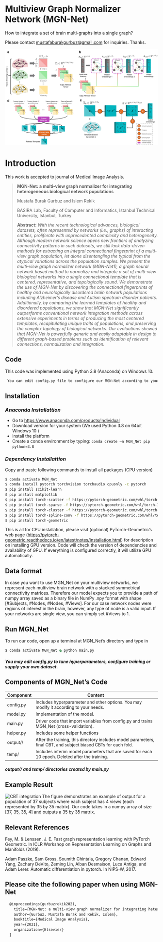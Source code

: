 # Multiview Graph Normalizer Network (MGN-Net)
How to integrate a set of brain multi-graphs into a single graph?

Please contact mustafaburakgurbuz@gmail.com for inquiries. Thanks. 

![MGN-Net pipeline](Main_Figure.png)

# Introduction
This work is accepted to journal of Medical Image Analysis.

> **MGN-Net: a multi-view graph normalizer for integrating heterogeneous biological network populations**
>
> Mustafa Burak Gurbuz and Islem Rekik
>
> BASIRA Lab, Faculty of Computer and Informatics, Istanbul Technical University, Istanbul, Turkey
>
> **Abstract:** *With the recent technological advances, biological datasets, often represented by networks (i.e., graphs) of interacting entities, proliferate with unprecedented complexity and heterogeneity. Although modern network science opens new frontiers of analyzing connectivity patterns in such datasets, we still lack data-driven methods for extracting an integral connectional fingerprint of a multi-view graph population, let alone disentangling the typical from the atypical variations across the population samples. We present the multi-view graph normalizer network (MGN-Net1), a graph neural network based method to normalize and integrate a set of multi-view biological networks into a single connectional template that is centered, representative, and topologically sound. We demonstrate the use of MGN-Net by discovering the connectional fingerprints of healthy and neurologically disordered brain network populations including Alzheimer’s disease and Autism spectrum disorder patients. Additionally, by comparing the learned templates of healthy and disordered populations, we show that MGN-Net significantly outperforms conventional network integration methods across extensive experiments in terms of producing the most centered templates, recapitulating unique traits of populations, and preserving the complex topology of biological networks. Our evaluations showed that MGN-Net is powerfully generic and easily adaptable in design to different graph-based problems such as identification of relevant connections, normalization and integration.*

## Code
This code was implemented using Python 3.8 (Anaconda) on Windows 10.
```diff
 You can edit config.py file to configure our MGN-Net according to your needs.
```

## Installation
### *Anaconda Installattion*
* Go to  https://www.anaconda.com/products/individual
* Download version for your system (We used Python 3.8  on 64bit Windows 10 )
* Install the platform
* Create a conda environment by typing:  ```conda create –n MGN_Net pip python=3.8 ```

### *Dependency Installattion*
Copy and paste following commands to install all packages (CPU version)
```sh
$ conda activate MGN_Net
$ conda install pytorch torchvision torchaudio cpuonly -c pytorch
$ pip install scikit-learn
$ pip install matplotlib
$ pip install torch-scatter -f https://pytorch-geometric.com/whl/torch-1.8.0+cpu.html
$ pip install torch-sparse -f https://pytorch-geometric.com/whl/torch-1.8.0+cpu.html
$ pip install torch-cluster -f https://pytorch-geometric.com/whl/torch-1.8.0+cpu.html
$ pip install torch-spline-conv -f https://pytorch-geometric.com/whl/torch-1.8.0+cpu.html
$ pip install torch-geometric
```
This is all for CPU installation, please visit (optional) PyTorch-Geometric’s web page (https://pytorch-geometric.readthedocs.io/en/latest/notes/installation.html) for description on installing GPU version. Code will check the version of dependencies and availability of GPU. If everything is configured correctly, it will utilize GPU automatically.

## Data format
In case you want to use MGN_Net on your multiview networks, we represent each multiview brain network with a stacked symmetrical connectivity matrices. Therefore our model expects you to provide a path of numpy array saved as a binary file in NumPy .npy format with shape [#Subjects, #Nodes, #Nodes, #Views]. For our case network nodes were regions of interest in the brain, however, any type of node is a valid input. If your networks are single view, you can simply set #Views to 1.  

## Run MGN_Net
To run our code, open up a terminal at MGN_Net’s directory and type in
```sh
$ conda activate MGN_Net & python main.py
```
#####  You may edit config.py to tune hyperparameters, configure training or supply your own dataset.

## Components of MGN_Net’s Code
| Component | Content |
| ------ | ------ |
| config.py | Includes hyperparameter and other options. You may modify it according to your needs. |
| model.py | Implementation of the model. |
| main.py| Driver code that import variables from config.py and trains MGN_Net (cross-validation).  |
| helper.py| Includes some helper functions |
| output/<model name>/ | After the training, this directory includes model parameters, final CBT, and subject biased CBTs for each fold. |
| temp/ | Includes interim model parameters that are saved for each 10 epoch. Deleted after the training.  |
#####  output/<model name>/ and temp/ directories created by main.py
  
## Example Result  
![CBT integration](CBT_comparison.png)
The figure demonstrates an example of output for a population of 37 subjects where each subject has 4 views (each represented by 35 by 35 matrix). Our code takes in a numpy array of size [37, 35, 35, 4] and outputs a 35 by 35 matrix.


## Relevant References
Fey, M. & Lenssen, J. E. Fast graph representation learning with PyTorch Geometric. In ICLR Workshop on Representation Learning on Graphs and Manifolds (2019).

Adam Paszke, Sam Gross, Soumith Chintala, Gregory Chanan, Edward Yang, Zachary DeVito, Zeming Lin, Alban Desmaison, Luca Antiga, and Adam Lerer. Automatic differentiation in pytorch. In NIPS-W, 2017.



## Please cite the following paper when using MGN-Net
```latex
  @inproceedings{gurbuzrekik2021,
    title={MGN-Net: a multi-view graph normalizer for integrating heterogeneous biological network populations},
    author={Gurbuz, Mustafa Burak and Rekik, Islem},
    booktitle={Medical Image Analysis},
    year={2021},
    organization={Elsevier}
  }
```
